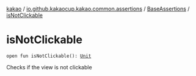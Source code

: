 [kakao](../../index.md) / [io.github.kakaocup.kakao.common.assertions](../index.md) / [BaseAssertions](index.md) / [isNotClickable](./is-not-clickable.md)

# isNotClickable

`open fun isNotClickable(): `[`Unit`](https://kotlinlang.org/api/latest/jvm/stdlib/kotlin/-unit/index.html)

Checks if the view is not clickable

